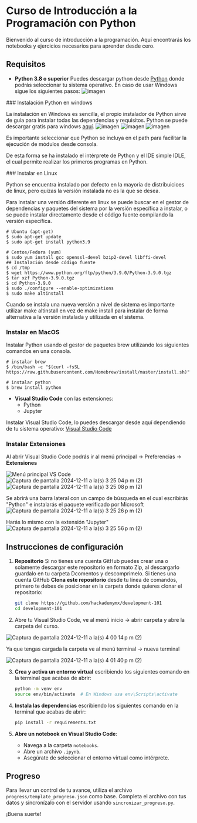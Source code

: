 # Curso de Introducción a la Programación con Python

Bienvenido al curso de introducción a la programación. Aquí encontrarás los notebooks y ejercicios necesarios para aprender desde cero.

## Requisitos
- **Python 3.8 o superior**
Puedes descargar python desde [Python](https://www.python.org/downloads/) donde podrás seleccionar tu sistema operativo.
En caso de usar Windows sigue los siguientes pasos:
![imagen](https://github.com/user-attachments/assets/e1263869-975b-498c-a3c9-1c2381a926ff)

### Instalación Python en windows

La instalación en Windows es sencilla, el propio instalador de Python sirve de guia para instalar todas las dependencias y requisitos. Python se puede descargar gratis para windows [aquí](https://www.python.org/downloads/windows/).
![imagen](https://github.com/user-attachments/assets/6524ea13-5456-4345-ab75-5a8b0048b192)
![imagen](https://github.com/user-attachments/assets/c8fbfcc1-a26e-452b-9b4b-12989a6a628a)
![imagen](https://github.com/user-attachments/assets/c9ee8c07-2d4c-4232-b64d-c5b6ddb65ce9)

Es importante seleccionar que Python se incluya en el path para facilitar la ejecución de módulos desde consola.

De esta forma se ha instalado el intérprete de Python y el IDE simple IDLE, el cual permite realizar los primeros programas en Python.

### Instalar en Linux

Python se encuentra instalado por defecto en la mayoría de distribuicioes de linux, pero quizas la versión instalada no es la que se desea.

Para instalar una versión diferente en linux se puede buscar en el gestor de dependencias y paquetes del sistema por la versión específica a instalar, o se puede instalar directamente desde el código fuente compilando la versión específica.

```
# Ubuntu (apt-get)
$ sudo apt-get update
$ sudo apt-get install python3.9

# Centos/Fedora (yum)
$ sudo yum install gcc openssl-devel bzip2-devel libffi-devel
## Instalación desde código fuente
$ cd /tmp
$ wget https://www.python.org/ftp/python/3.9.0/Python-3.9.0.tgz
$ tar xzf Python-3.9.0.tgz
$ cd Python-3.9.0
$ sudo ./configure --enable-optimizations
$ sudo make altinstall
```
Cuando se instala una nueva versión a nivel de sistema es importante utilizar make altinstall en vez de make install para instalar de forma alternativa a la versión instalada y utilizada en el sistema.

### Instalar en MacOS
Instalar Python usando el gestor de paquetes brew utilizando los siguientes comandos en una consola.

```
# instalar brew
$ /bin/bash -c "$(curl -fsSL https://raw.githubusercontent.com/Homebrew/install/master/install.sh)"

# instalar python
$ brew install python
```
- **Visual Studio Code** con las extensiones:
  - Python
  - Jupyter

Instalar Visual Studio Code, lo puedes descargar desde aquí dependiendo de tu sistema operativo: [Visual Studio Code](https://code.visualstudio.com/download)

### Instalar Extensiones
Al abrir Visual Studio Code podrás ir al menú principal -> Preferencias -> **Extensiones**

![Menú principal VS Code](https://github.com/user-attachments/assets/eb7076c2-91a2-484a-9678-f26a79d6421a)
![Captura de pantalla 2024-12-11 a la(s) 3 25 04 p m  (2)](https://github.com/user-attachments/assets/98cfa4ed-4330-4294-90b1-a109060533c0)
![Captura de pantalla 2024-12-11 a la(s) 3 25 08 p m  (2)](https://github.com/user-attachments/assets/3eecffc2-3863-4847-98bf-0e18cb831aa9)

Se abrirá una barra lateral con un campo de búsqueda en el cual escribirás "Python" e instalarás el paquete verificado por Microsoft
![Captura de pantalla 2024-12-11 a la(s) 3 25 26 p m  (2)](https://github.com/user-attachments/assets/ba2940b2-ebda-435c-b4be-52346a44a4d4)

Harás lo mismo con la extensión "Jupyter"
![Captura de pantalla 2024-12-11 a la(s) 3 25 56 p m  (2)](https://github.com/user-attachments/assets/34e2c632-9414-4cfd-8fb7-b6ab3905cd7f)


## Instrucciones de configuración
1. **Repositorio**
Si no tienes una cuenta GitHub puedes crear una o solamente descargar este repositorio en formato Zip, al descargarlo guardalo en tu carpeta Dcomentos y descomprimelo.
Si tienes una cuenta GitHub **Clona este repositorio** desde tu línea de comandos, primero te debes de posicionar en la carpeta donde quieres clonar el repositorio:
    ```bash
    git clone https://github.com/hackademymx/development-101
    cd development-101
    ```
2. Abre tu Visual Studio Code, ve al menú inicio -> abrir carpeta y abre la carpeta del curso.

![Captura de pantalla 2024-12-11 a la(s) 4 00 14 p m  (2)](https://github.com/user-attachments/assets/9fd9d903-5565-404c-b0d3-7e2c8a9d03b5)

Ya que tengas cargada la carpeta ve al menú terminal -> nueva terminal

![Captura de pantalla 2024-12-11 a la(s) 4 01 40 p m  (2)](https://github.com/user-attachments/assets/9bf908ea-733c-4d20-a356-663080e109fa)

3. **Crea y activa un entorno virtual** escribiendo los siguientes comando en la terminal que acabas de abrir:
    ```bash
    python -m venv env
    source env/bin/activate  # En Windows usa env\Scripts\activate
    ```

4. **Instala las dependencias** escribiendo los siguientes comando en la terminal que acabas de abrir:
    ```bash
    pip install -r requirements.txt
    ```

5. **Abre un notebook en Visual Studio Code**:
    - Navega a la carpeta `notebooks`.
    - Abre un archivo `.ipynb`.
    - Asegúrate de seleccionar el entorno virtual como intérprete.

## Progreso
Para llevar un control de tu avance, utiliza el archivo `progress/template_progreso.json` como base. Completa el archivo con tus datos y sincronízalo con el servidor usando `sincronizar_progreso.py`.

¡Buena suerte!
